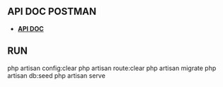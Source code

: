 ## API DOC POSTMAN
- **[API DOC](https://documenter.getpostman.com/view/16904284/2s9Yyy8ygc)**

## RUN
php artisan config:clear
php artisan route:clear
php artisan migrate
php artisan db:seed
php artisan serve
